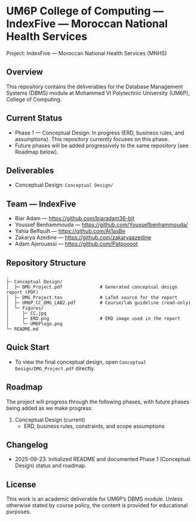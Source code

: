 UM6P College of Computing — IndexFive — Moroccan National Health Services
===============================================================

Project: IndexFive — Moroccan National Health Services (MNHS)

Overview
--------
This repository contains the deliverables for the Database Management Systems (DBMS) module at Mohammed VI Polytechnic University (UM6P), College of Computing. 

Current Status
--------------
- Phase 1 — Conceptual Design: In progress (ERD, business rules, and assumptions). This repository currently focuses on this phase.
- Future phases will be added progressively to the same repository (see Roadmap below).

Deliverables
------------
- Conceptual Design: `Conceptual Design/`

Team — IndexFive
-----------------
- Biar Adam — https://github.com/biaradam36-bit
- Youssef Benhammouda — https://github.com/Youssefbenhammouda/
- Yahia Belfquih — https://github.com/At1asBe
- Zakarya Azedine — https://github.com/zakaryaazedine
- Adam Ajerouassi — https://github.com/Patpoooot

Repository Structure
--------------------
```
.
├─ Conceptual Design/
│  ├─ DMG_Project.pdf              # Generated conceptual design report (PDF)
│  ├─ DMG_Project.tex              # LaTeX source for the report
│  ├─ UM6P_CC_DMG_LAB2.pdf         # Course/lab guideline (read-only)
│  └─ Figures/
│     ├─ CC.jpg
│     ├─ ERD.png                   # ERD image used in the report
│     └─ UM6Plogo.png
└─ README.md
```

Quick Start
-----------
- To view the final conceptual design, open `Conceptual Design/DMG_Project.pdf` directly.


Roadmap
-------
The project will progress through the following phases, with future phases being added as we make progress:

1) Conceptual Design (current)
    - ERD, business rules, constraints, and scope assumptions



Changelog
---------
- 2025-09-23: Initialized README and documented Phase 1 (Conceptual Design) status and roadmap.

License
-------
This work is an academic deliverable for UM6P’s DBMS module. Unless otherwise stated by course policy, the content is provided for educational purposes.
